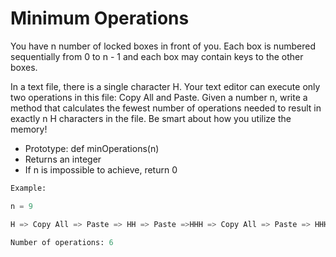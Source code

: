 # Minimum Operations

You have n number of locked boxes in front of you. Each box is numbered sequentially from 0 to n - 1 and each box may contain keys to the other boxes.

In a text file, there is a single character H. Your text editor can execute only two operations in this file: Copy All and Paste. Given a number n, write a method that calculates the fewest number of operations needed to result in exactly n H characters in the file. Be smart about how you utilize the memory!

- Prototype: def minOperations(n)
- Returns an integer
- If n is impossible to achieve, return 0

```python
Example:

n = 9

H => Copy All => Paste => HH => Paste =>HHH => Copy All => Paste => HHHHHH => Paste => HHHHHHHHH

Number of operations: 6
```